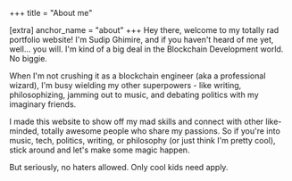 +++
title = "About me"

[extra]
anchor_name = "about"
+++
Hey there, welcome to my totally rad portfolio website! I'm Sudip Ghimire, and if you haven't heard of me yet, well... you will. I'm kind of a big deal in the Blockchain Development world. No biggie.

When I'm not crushing it as a blockchain engineer (aka a professional wizard), I'm busy wielding my other superpowers - like writing, philosophizing, jamming out to music, and debating politics with my imaginary friends.

I made this website to show off my mad skills and connect with other like-minded, totally awesome people who share my passions. So if you're into music, tech, politics, writing, or philosophy (or just think I'm pretty cool), stick around and let's make some magic happen.

But seriously, no haters allowed. Only cool kids need apply.


